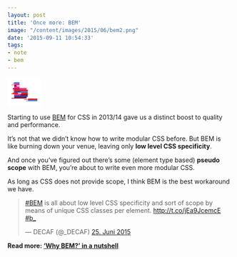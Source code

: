 ```yaml
---
layout: post
title: 'Once more: BEM'
image: "/content/images/2015/06/bem2.png"
date: '2015-09-11 10:54:33'
tags:
- note
- bem
---
```


<img style="width: 15%; outline: none;" src="/content/images/2015/06/bem2.png" alt="BEM">

Starting to use [BEM](https://en.bem.info/method/definitions/) for CSS in 2013/14 gave us a distinct boost to quality and performance.

It’s not that we didn’t know how to write modular CSS before. But BEM is like burning down your venue, leaving only __low level CSS specificity__.

And once you’ve figured out there’s some (element type based) __pseudo scope__ with BEM, you’re about to write even more modular CSS.

As long as CSS does not provide scope, I think BEM is the best workaround we have.

<blockquote class="twitter-tweet" data-cards="hidden" lang="de"><p lang="en" dir="ltr"><a href="https://twitter.com/hashtag/BEM?src=hash">#BEM</a> is all about low level CSS specificity and sort of scope by means of unique CSS classes per element.&#10;&#10;<a href="http://t.co/jEa9JcemcE">http://t.co/jEa9JcemcE</a> <a href="https://twitter.com/hashtag/b_?src=hash">#b_</a></p>&mdash; DECAF (@_DECAF) <a href="https://twitter.com/_DECAF/status/614154928878186497">25. Juni 2015</a></blockquote>
<script async src="//platform.twitter.com/widgets.js" charset="utf-8"></script>

__Read more: [‘Why BEM?’ in a nutshell](/2015/06/24/why-bem-in-a-nutshell/)__